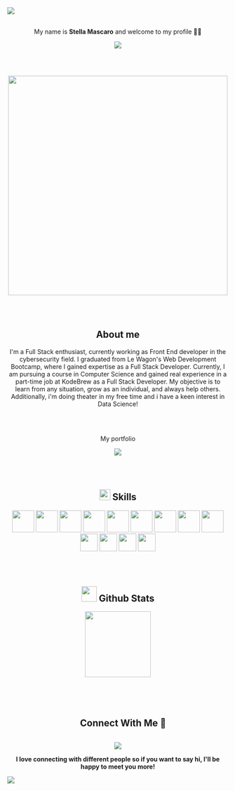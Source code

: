 <img src="https://user-images.githubusercontent.com/73097560/115834477-dbab4500-a447-11eb-908a-139a6edaec5c.gif">
<br><br>
<div align="center">

My name is **Stella Mascaro** and welcome to my profile 👋🎉

<a href="https://github.com/DenverCoder1/readme-typing-svg"><img src="https://readme-typing-svg.herokuapp.com?font=Time+New+Roman&color=cyan&size=25&center=true&vCenter=true&width=600&height=100&lines=Stella+Mascaro;++;Full+Stack+Developer+👾;Computer+Science+Student+👩‍💻;Data+Science+🚀💭;Theater+Actress+🎭;Love+playing+RPG+games+🎮;Love+sports+🚴‍♀️+🤾‍♀️+🏊‍♀️+🏋️‍♀️+🏐+🏀+🥎"></a>


<br><br>

<img src="https://media.giphy.com/media/L8K62iTDkzGX6/giphy.gif" width="500" />

<br><br>

##  **About me** 

I'm a Full Stack enthusiast, currently working as Front End developer in the cybersecurity field. I graduated from Le Wagon's Web Development Bootcamp, where I gained expertise as a Full Stack Developer. Currently, I am pursuing a course in Computer Science and gained real experience in a part-time job at KodeBrew as a Full Stack Developer. My objective is to learn from any situation, grow as an individual, and always help others. Additionally, i'm doing theater in my free time and i have a keen interest in Data Science!

<br><br>

<p><a href="https://troopl.com/stellamascaro" style="text-decoration: none;">My portfolio</a></p>

<img src="https://raw.githubusercontent.com/fnky/fnky/fnky/img/smile.gif">

<br><br>

## <img src="https://media2.giphy.com/media/QssGEmpkyEOhBCb7e1/giphy.gif?cid=ecf05e47a0n3gi1bfqntqmob8g9aid1oyj2wr3ds3mg700bl&rid=giphy.gif" width="25"> <b>Skills</b>

<img src="https://github.com/stellamascaro/stellamascaro/assets/127902623/dc41d481-afc5-4833-925f-32c44aa198ec" width="50"/>  <img src="https://github.com/stellamascaro/stellamascaro/assets/127902623/d2c578b4-f4c6-43b5-a5b8-0f7b73288b88" width='50'/> <img src="https://github.com/stellamascaro/stellamascaro/assets/127902623/8d001fed-ce2b-44eb-89db-1bc865558c44" width='50'/>  <img src="https://github.com/stellamascaro/stellamascaro/assets/127902623/efda7ecc-2298-49e5-84d3-2efe2fd1f255" width='50'/>  <img src="https://github.com/stellamascaro/stellamascaro/assets/127902623/7ceb5351-821e-489e-b2fc-d9df2632b34b" width='50'/>  <img src="https://github.com/stellamascaro/stellamascaro/assets/127902623/cb8ccafa-dc71-4923-8eae-be326fc1bcb9" width="50"/>  <img src="https://github.com/stellamascaro/stellamascaro/assets/127902623/8713eca0-a496-42ca-85ea-9fd65b285f1d" width="50"/>  <img src="https://github.com/stellamascaro/stellamascaro/assets/127902623/e1b65412-ecdf-4787-a381-fe5ff5144845" width="50"/>  <img src="https://github.com/stellamascaro/stellamascaro/assets/127902623/9c424d5b-6565-4e01-810d-eaa8c7910f24" width='50'/>  <img src="https://github.com/stellamascaro/stellamascaro/assets/127902623/ed608689-0c5c-4348-9846-72b2d0890be1" width='40'/>   <img src="https://github.com/stellamascaro/stellamascaro/assets/127902623/e29b2ead-07a6-4d90-8f30-a57f6d9be467" width='40'/>  <img src="https://github.com/stellamascaro/stellamascaro/assets/127902623/20ee319b-c031-4bf7-a114-82e6855cc85c" width="40"/>  <img src="https://github.com/stellamascaro/stellamascaro/assets/127902623/6b272f06-77b9-479b-a0ea-bdc5b0f6b5fe" width='40'/>

<br><br>

## <img src="https://media.giphy.com/media/iY8CRBdQXODJSCERIr/giphy.gif" width="35"> <b>Github Stats</b>

<img height="150" src="https://github-readme-stats.vercel.app/api/top-langs/?username=StellaMascaro&theme=react&layout=compact" />

<br><br>

<!-- Connect with me -->
<!--h2 without bottom border-->
<div id="user-content-toc">
  <ul align="center">
    <summary><h2 style="display: inline-block">Connect With Me 🤝</h2></summary>
  </ul>
</div>


<p align="center">
  <a href="https://www.linkedin.com/in/stellamascaro">
    <img src="https://skillicons.dev/icons?i=linkedin" />
  </a>
</p>

**I love connecting with different people so if you want to say hi, I'll be happy to meet you more!**

</div>


<img src="https://user-images.githubusercontent.com/73097560/115834477-dbab4500-a447-11eb-908a-139a6edaec5c.gif">
